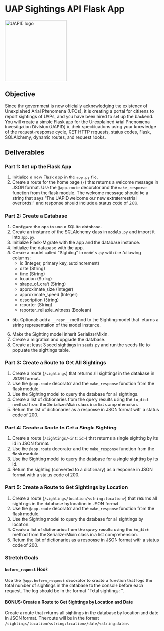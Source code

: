 # UAP Sightings API Flask App

<img src="./assets/uapid.png" width="200" height="200" alt="UAPID logo"/>

## Objective

Since the government is now officially acknowledging the existence of Unexplained Arial Phenomena (UFOs), it is creating a portal for citizens to report sightings of UAPs, and you have been hired to set up the backend.  You will create a simple Flask app for the Unexplained Arial Phenomena Investigation Division (UAPID) to their specifications using your knowledge of the request-response cycle, GET HTTP requests, status codes, Flask, SQLAlchemy, dynamic routes, and request hooks.

## Deliverables

### Part 1: Set up the Flask App
1. Initialize a new Flask app in the `app.py` file.
2. Create a route for the home page (`/`) that returns a welcome message in JSON format.  Use the `@app.route` decorator and the `make_response` function from the flask module. The welcome message should be a string that says "The UAPID welcome our new extraterrestrial overlords!" and response should include a status code of 200.

### Part 2: Create a Database
1. Configure the app to use a SQLite database.
2. Create an instance of the SQLAlchemy class in `models.py` and import it into `app.py`.
3. Initialize Flask-Migrate with the app and the database instance.
4. Initialize the database with the app.
5. Create a model called "Sighting" in `models.py` with the following columns:
    - id (Integer, primary key, autoincrement)
    - date (String)
    - time (String)
    - location (String)
    - shape_of_craft (String)
    - approximate_size (Integer)
    - approximate_speed (Integer)
    - description (String)
    - reporter (String)
    - reporter_reliable_witness (Boolean)
- 5b. Optional: add a `__repr__` method to the Sighting model that returns a string representation of the model instance.
6. Make the Sighting model inherit SerializerMixin.
7. Create a migration and upgrade the database.
8. Create at least 3 seed sightings in `seeds.py` and run the seeds file to populate the sightings table.

### Part 3: Create a Route to Get All Sightings
1. Create a route (`/sightings`) that returns all sightings in the database in JSON format.
2. Use the `@app.route` decorator and the `make_response` function from the flask module.
3. Use the Sighting model to query the database for all sightings.
4. Create a list of dictionaries from the query results using the `to_dict` method from the SerializerMixin class in a list comprehension.
5. Return the list of dictionaries as a response in JSON format with a status code of 200.

### Part 4: Create a Route to Get a Single Sighting
1. Create a route (`/sightings/<int:id>`) that returns a single sighting by its id in JSON format.
2. Use the `@app.route` decorator and the `make_response` function from the flask module.
3. Use the Sighting model to query the database for a single sighting by its id.
4. Return the sighting (converted to a dictionary) as a response in JSON format with a status code of 200.

### Part 5: Create a Route to Get Sightings by Location
1. Create a route (`/sightings/location/<string:location>`) that returns all sightings in the database by location in JSON format.
2. Use the `@app.route` decorator and the `make_response` function from the flask module.
3. Use the Sighting model to query the database for all sightings by location.
4. Create a list of dictionaries from the query results using the `to_dict` method from the SerializerMixin class in a list comprehension.
5. Return the list of dictionaries as a response in JSON format with a status code of 200.

### Stretch Goals

#### `before_request` Hook
Use the` @app.before_request` decorator to create a function that logs the total number of sightings in the database to the console before each request. The log should be in the format "Total sightings: <number>".

#### BONUS: Create a Route to Get Sightings by Location and Date
Create a route that returns all sightings in the database by location and date in JSON format. The route will be in the format `/sightings/location/<string:location>/date/<string:date>`.
